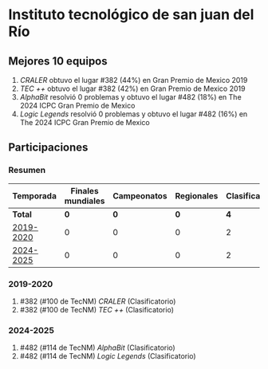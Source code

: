 # Instituto tecnológico de san juan del Río

## Mejores 10 equipos

1. _CRALER_ obtuvo el lugar #382 (44%) en Gran Premio de Mexico 2019
1. _TEC ++_ obtuvo el lugar #382 (42%) en Gran Premio de Mexico 2019
1. _AlphaBit_ resolvió 0 problemas y obtuvo el lugar #482 (18%) en The 2024 ICPC Gran Premio de Mexico
1. _Logic Legends_ resolvió 0 problemas y obtuvo el lugar #482 (16%) en The 2024 ICPC Gran Premio de Mexico

## Participaciones

### Resumen

| Temporada | Finales mundiales | Campeonatos | Regionales | Clasificatorios | Equipos |
| --- | --- | --- | --- | --- | --- |
| **Total** | **0** | **0** | **0** | **4** | **4** |
| [2019-2020](#2019-2020) | 0 | 0 | 0 | 2 | 2 |
| [2024-2025](#2024-2025) | 0 | 0 | 0 | 2 | 2 |

### 2019-2020

1. #382 (#100 de TecNM) _CRALER_ (Clasificatorio)
1. #382 (#100 de TecNM) _TEC ++_ (Clasificatorio)

### 2024-2025

1. #482 (#114 de TecNM) _AlphaBit_ (Clasificatorio)
1. #482 (#114 de TecNM) _Logic Legends_ (Clasificatorio)



